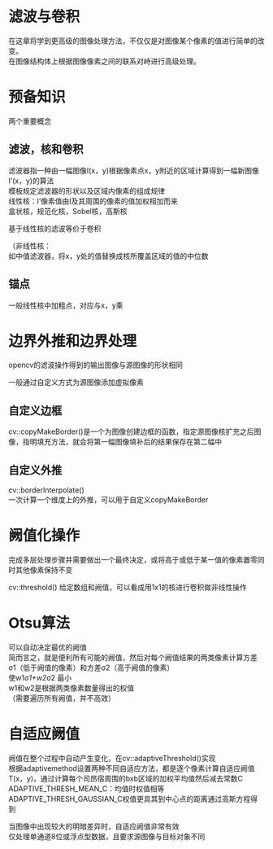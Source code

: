 

# 滤波与卷积       
在这章将学到更高级的图像处理方法，不仅仅是对图像某个像素的值进行简单的改变。         
在图像结构体上根据图像像素之间的联系对峙进行高级处理。        

# 预备知识   
两个重要概念      
## 滤波，核和卷积       
滤波器指一种由一幅图像I(x，y)根据像素点x，y附近的区域计算得到一幅新图像I’(x，y)的算法     
模板规定滤波器的形状以及区域内像素的组成规律      
线性核：I’像素值由I及其周围的像素的值加权相加而来   
盒状核，规范化核，Sobel核，高斯核       

基于线性核的滤波等价于卷积    

（非线性核：   
如中值滤波器，将x，y处的值替换成核所覆盖区域的值的中位数   

## 锚点    
一般线性核中加粗点，对应与x，y乘   

# 边界外推和边界处理    
opencv的滤波操作得到的输出图像与源图像的形状相同    

一般通过自定义方式为源图像添加虚拟像素    

## 自定义边框    
cv::copyMakeBorder()是一个为图像创建边框的函数，指定源图像核扩充之后图像，指明填充方法，就会将第一幅图像填补后的结果保存在第二幅中    


## 自定义外推   
cv::borderInterpolate()       
一次计算一个维度上的外推，可以用于自定义copyMakeBorder

# 阙值化操作   
完成多层处理步骤并需要做出一个最终决定，或将高于或低于某一值的像素置零同时其他像素保持不变        

cv::threshold() 给定数组和阙值，可以看成用1x1的核进行卷积做非线性操作     

# Otsu算法   
可以自动决定最优的阙值    
简而言之，就是便利所有可能的阙值，然后对每个阙值结果的两类像素计算方差σ1（低于阙值的像素）和方差σ2（高于阙值的像素）        
使w1*σ1+w2*σ2 最小     
w1和w2是根据两类像素数量得出的权值    
（需要遍历所有阙值，并不高效）       


# 自适应阙值        
阙值在整个过程中自动产生变化，在cv::adaptiveThreshold()实现    
根据adaptivemethod设置两种不同自适应方法，都是逐个像素计算自适应阙值T(x，y)，通过计算每个司昂宿周围的bxb区域的加权平均值然后减去常数C   
ADAPTIVE_THRESH_MEAN_C：均值时权值相等      
ADAPTIVE_THRESH_GAUSSIAN_C权值更具其到中心点的距离通过高斯方程得到         

当图像中出现较大的明暗差异时，自适应阙值非常有效        
仅处理单通道8位或浮点型数据，且要求源图像与目标对象不同                  




